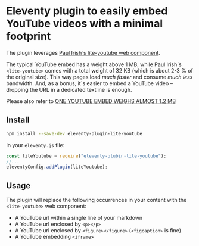 # Eleventy plugin to easily embed YouTube videos with a minimal footprint

The plugin leverages [Paul Irish´s lite-youtube web component](https://github.com/paulirish/lite-youtube-embed).

The typical YouTube embed has a weight above 1 MB, while Paul Irish´s `<lite-youtube>` comes with a total weight of 32 KB (which is about 2-3 % of the original size). This way pages load _much faster_ and consume _much less_ bandwidth. And, as a bonus, it´s easier to embed a YouTube video – dropping the URL in a dedicated textline is enough.

Please also refer to [ONE YOUTUBE EMBED WEIGHS ALMOST 1.2 MB](https://www.zachleat.com/web/youtube-embeds/)

## Install

```sh
npm install --save-dev eleventy-plugin-lite-youtube
```

In your `eleventy.js` file:

```js
const liteYoutube = require("eleventy-plubin-lite-youtube");
//...
eleventyConfig.addPlugin(liteYoutube);
```

## Usage

The plugin will replace the following occurrences in your content with the `<lite-youtube>` web component:

- A YouTube url within a single line of your markdown
- A YouTube url enclosed by `<p></p>`
- A YouTube url enclosed by `<figure></figure>` (`<figcaption>` is fine)
- A YouTube embedding `<iframe>`

